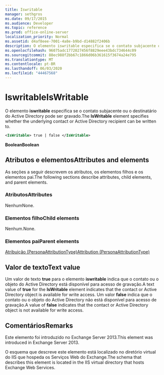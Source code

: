 ```yaml
---
title: Iswritable
manager: sethgros
ms.date: 09/17/2015
ms.audience: Developer
ms.topic: reference
ms.prod: office-online-server
localization_priority: Normal
ms.assetid: d4af8eee-7001-4a8e-b9bd-d14882f2406b
description: O elemento iswritable especifica se o contato subjacente ou o destinatário do Active Directory pode ser gravado.
ms.openlocfilehash: 96075adc1772027456f8829eee43bdc734644c09
ms.sourcegitcommit: 88ec988f2bb67c1866d06b361615f3674a24e795
ms.translationtype: MT
ms.contentlocale: pt-BR
ms.lasthandoff: 06/03/2020
ms.locfileid: "44467568"
---
```

# <a name="iswritable"></a><span data-ttu-id="b8d7f-103">Iswritable</span><span class="sxs-lookup"><span data-stu-id="b8d7f-103">IsWritable</span></span>

<span data-ttu-id="b8d7f-104">O elemento **iswritable** especifica se o contato subjacente ou o destinatário do Active Directory pode ser gravado.</span><span class="sxs-lookup"><span data-stu-id="b8d7f-104">The **IsWritable** element specifies whether the underlying contact or Active Directory recipient can be written to.</span></span> 
  
```XML
<IsWritable> true | false </IsWritable>
```

 <span data-ttu-id="b8d7f-105">**Boolean**</span><span class="sxs-lookup"><span data-stu-id="b8d7f-105">**Boolean**</span></span>
## <a name="attributes-and-elements"></a><span data-ttu-id="b8d7f-106">Atributos e elementos</span><span class="sxs-lookup"><span data-stu-id="b8d7f-106">Attributes and elements</span></span>

<span data-ttu-id="b8d7f-107">As seções a seguir descrevem os atributos, os elementos filhos e os elementos pai.</span><span class="sxs-lookup"><span data-stu-id="b8d7f-107">The following sections describe attributes, child elements, and parent elements.</span></span>
  
### <a name="attributes"></a><span data-ttu-id="b8d7f-108">Atributos</span><span class="sxs-lookup"><span data-stu-id="b8d7f-108">Attributes</span></span>

<span data-ttu-id="b8d7f-109">Nenhum</span><span class="sxs-lookup"><span data-stu-id="b8d7f-109">None.</span></span>
  
### <a name="child-elements"></a><span data-ttu-id="b8d7f-110">Elementos filho</span><span class="sxs-lookup"><span data-stu-id="b8d7f-110">Child elements</span></span>

<span data-ttu-id="b8d7f-111">Nenhum.</span><span class="sxs-lookup"><span data-stu-id="b8d7f-111">None.</span></span>
  
### <a name="parent-elements"></a><span data-ttu-id="b8d7f-112">Elementos pai</span><span class="sxs-lookup"><span data-stu-id="b8d7f-112">Parent elements</span></span>

[<span data-ttu-id="b8d7f-113">Atribuição (PersonaAttributionType)</span><span class="sxs-lookup"><span data-stu-id="b8d7f-113">Attribution (PersonaAttributionType)</span></span>](attribution-personaattributiontype.md)
  
## <a name="text-value"></a><span data-ttu-id="b8d7f-114">Valor de texto</span><span class="sxs-lookup"><span data-stu-id="b8d7f-114">Text value</span></span>

<span data-ttu-id="b8d7f-115">Um valor de texto **true** para o elemento **iswritable** indica que o contato ou o objeto do Active Directory está disponível para acesso de gravação.</span><span class="sxs-lookup"><span data-stu-id="b8d7f-115">A text value of **true** for the **IsWritable** element indicates that the contact or Active Directory object is available for write access.</span></span> <span data-ttu-id="b8d7f-116">Um valor **false** indica que o contato ou o objeto do Active Directory não está disponível para acesso de gravação.</span><span class="sxs-lookup"><span data-stu-id="b8d7f-116">A value of **false** indicates that the contact or Active Directory object is not available for write access.</span></span> 
  
## <a name="remarks"></a><span data-ttu-id="b8d7f-117">Comentários</span><span class="sxs-lookup"><span data-stu-id="b8d7f-117">Remarks</span></span>

<span data-ttu-id="b8d7f-118">Este elemento foi introduzido no Exchange Server 2013.</span><span class="sxs-lookup"><span data-stu-id="b8d7f-118">This element was introduced in Exchange Server 2013.</span></span>
  
<span data-ttu-id="b8d7f-119">O esquema que descreve este elemento está localizado no diretório virtual do IIS que hospeda os Serviços Web do Exchange.</span><span class="sxs-lookup"><span data-stu-id="b8d7f-119">The schema that describes this element is located in the IIS virtual directory that hosts Exchange Web Services.</span></span>
  

